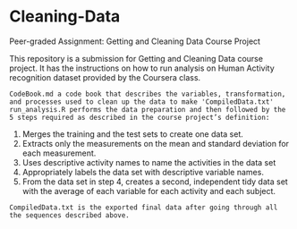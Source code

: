 # Cleaning-Data

Peer-graded Assignment: Getting and Cleaning Data Course Project

This repository is a submission for Getting and Cleaning Data course project. It has the instructions on how to run analysis on Human Activity recognition dataset provided by the Coursera class.

    CodeBook.md a code book that describes the variables, transformation, and processes used to clean up the data to make 'CompiledData.txt'
    run_analysis.R performs the data preparation and then followed by the 5 steps required as described in the course project’s definition:
   1. Merges the training and the test sets to create one data set. 
   2. Extracts only the measurements on the mean and standard deviation for each measurement. 
   3. Uses descriptive activity names to name the activities in the data set
   4. Appropriately labels the data set with descriptive variable names. 
   5. From the data set in step 4, creates a second, independent tidy data set with the average of each variable for each activity and each subject.

    CompiledData.txt is the exported final data after going through all the sequences described above.

